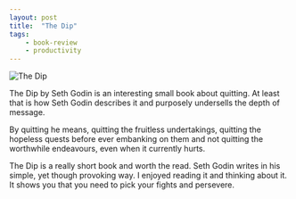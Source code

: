 ```yaml
---
layout: post
title:  "The Dip"
tags:
    - book-review
    - productivity
---
```


<img src="/media/thedip.jpg" class="img-responsive" alt="The Dip">

The Dip by Seth Godin is an interesting small book about quitting. At least that 
is how Seth Godin describes it and purposely undersells the depth of message.

By quitting he means, quitting the fruitless undertakings, quitting the hopeless 
quests before ever embanking on them and not quitting the worthwhile endeavours, 
even when it currently hurts.

The Dip is a really short book and worth the read. Seth Godin writes in his 
simple, yet though provoking way. I enjoyed reading it and thinking about it. 
It shows you that you need to pick your fights and persevere.

